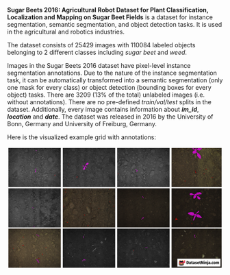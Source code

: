 **Sugar Beets 2016: Agricultural Robot Dataset for Plant Classification, Localization and Mapping on Sugar Beet Fields** is a dataset for instance segmentation, semantic segmentation, and object detection tasks. It is used in the agricultural and robotics industries. 

The dataset consists of 25429 images with 110084 labeled objects belonging to 2 different classes including *sugar beet* and *weed*.

Images in the Sugar Beets 2016 dataset have pixel-level instance segmentation annotations. Due to the nature of the instance segmentation task, it can be automatically transformed into a semantic segmentation (only one mask for every class) or object detection (bounding boxes for every object) tasks. There are 3209 (13% of the total) unlabeled images (i.e. without annotations). There are no pre-defined <i>train/val/test</i> splits in the dataset. Additionally, every image contains information about ***im_id***, ***location*** and ***date***. The dataset was released in 2016 by the University of Bonn, Germany and University of Freiburg, Germany.

Here is the visualized example grid with annotations:

<img src="https://github.com/dataset-ninja/sugar-beets-2016/raw/main/visualizations/horizontal_grid.png">
